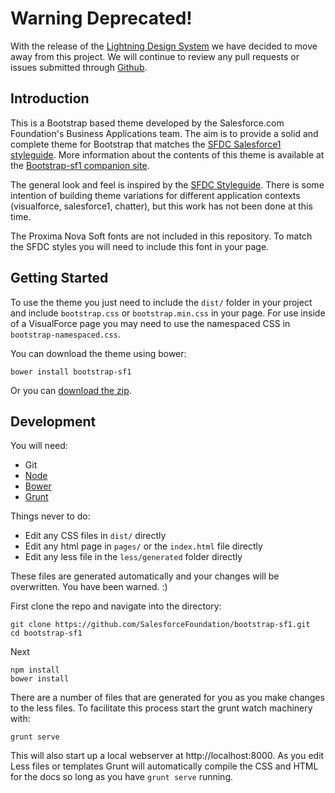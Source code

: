 # Warning Deprecated!

With the release of the [Lightning Design System](https://www.lightningdesignsystem.com) we have decided to move away from this project. We will continue to review any pull requests or issues submitted through [Github](https://github.com/SalesforceFoundation/bootstrap-sf1).

## Introduction

This is a Bootstrap based theme developed by the Salesforce.com Foundation's Business Applications team. The aim is to provide a solid and complete theme for Bootstrap that matches the [SFDC Salesforce1 styleguide][sfdc-styles]. More information about the contents of this theme is available at the [Bootstrap-sf1 companion site][bootstrap-sf1].

The general look and feel is inspired by the [SFDC Styleguide][sfdc-styles]. There is some intention of building theme variations for different application contexts (visualforce, salesforce1, chatter), but this work has not been done at this time.

The Proxima Nova Soft fonts are not included in this repository. To match the SFDC styles you will need to include this font in your page.

## Getting Started

To use the theme you just need to include the `dist/` folder in your project and include `bootstrap.css` or `bootstrap.min.css` in your page. For use inside of a VisualForce page you may need to use the namespaced CSS in `bootstrap-namespaced.css`.

You can download the theme using bower:

    bower install bootstrap-sf1

Or you can [download the zip][download].

## Development

You will need:

* Git
* [Node][node-download]
* [Bower][bower]
* [Grunt][grunt]

Things never to do:

* Edit any CSS files in `dist/` directly
* Edit any html page in `pages/` or the `index.html` file directly
* Edit any less file in the `less/generated` folder directly

These files are generated automatically and your changes will be overwritten. You have been warned.  :)

First clone the repo and navigate into the directory:

    git clone https://github.com/SalesforceFoundation/bootstrap-sf1.git
    cd bootstrap-sf1

Next

    npm install
    bower install

There are a number of files that are generated for you as you make changes to the less files. To facilitate this process start the grunt watch machinery with:

    grunt serve

This will also start up a local webserver at http://localhost:8000. As you edit Less files or templates Grunt will automatically compile the CSS and HTML for the docs so long as you have `grunt serve` running.

[sfdc-styles]: http://sfdc-styleguide.herokuapp.com/
[bootstrap-sf1]: http://developer.salesforcefoundation.org/bootstrap-sf1/index.html
[download]: https://github.com/SalesforceFoundation/bootstrap-sf1/archive/v0.1.0-beta.5.zip
[node-download]: http://nodejs.org/download/
[grunt]: http://gruntjs.com
[bower]: http://bower.io
